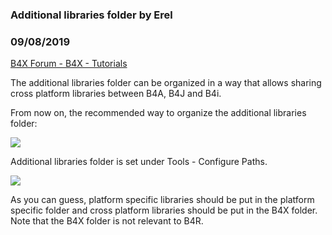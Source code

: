 ###  Additional libraries folder by Erel
### 09/08/2019
[B4X Forum - B4X - Tutorials](https://www.b4x.com/android/forum/threads/103165/)

The additional libraries folder can be organized in a way that allows sharing cross platform libraries between B4A, B4J and B4i.  
  
From now on, the recommended way to organize the additional libraries folder:  
  
![](https://www.b4x.com/basic4android/images/SS-2019-02-26_15.03.08.png)  
  
Additional libraries folder is set under Tools - Configure Paths.  
  
![](https://www.b4x.com/basic4android/images/SS-2019-02-26_15.08.38.png)  
  
  
As you can guess, platform specific libraries should be put in the platform specific folder and cross platform libraries should be put in the B4X folder.  
Note that the B4X folder is not relevant to B4R.
